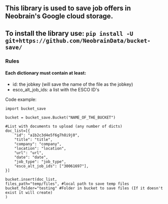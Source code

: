 ## This library is used to save job offers in Neobrain's Google cloud storage.


## To install the library use: `pip install -U  git+https://github.com/NeobrainData/bucket-save/`

### Rules

#### Each dictionary must contain at least:
* id: the jobkey (will save the name of the file as the jobkey)
* esco_alt_job_ids: a list with the ESCO ID's


Code example:

```
import bucket_save

bucket = bucket_save.Bucket("NAME_OF_THE_BUCKET")

#List with documents to upload (any number of dicts)
doc_list=[{
    "id": "a1b2c3d4e5f6g7h8i9j0",
    "title": "title",
    "company": "company",
    "location": "location",
    "url": "url",
    "date": "date",
    "job_type": "job_type",
    "esco_alt_job_ids": ["30061697"],
}]

bucket.insert(doc_list,
files_path="temp/files", #local path to save temp files
bucket_folder="testing" #Folder in bucket to save files (If it doesn't exist it will create)
)
```